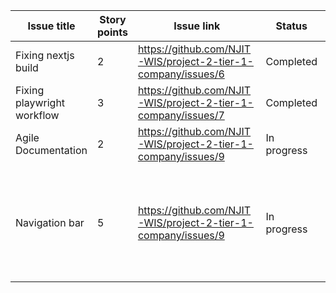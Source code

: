 | Issue title | Story points | Issue link | Status | Assigned to | Assigned on | Completed on | Category | Status notes |
| --- | --- | --- | --- | --- | --- | --- | --- | --- |  
| Fixing nextjs build | 2 | https://github.com/NJIT-WIS/project-2-tier-1-company/issues/6 | Completed | eyh3 | 4/4/23 | 4/4/23 | Fix | Copied files locally and pushed | 
| Fixing playwright workflow | 3 | https://github.com/NJIT-WIS/project-2-tier-1-company/issues/7 | Completed | SarangAP | 4/4/23 | 4/4/23 | Fix | Modified workflow files | 
| Agile Documentation | 2 | https://github.com/NJIT-WIS/project-2-tier-1-company/issues/9 | In progress | km776 | 4/6/2023 | 4/6/23 | Documentation | Worked on presentation |
| Navigation bar | 5 | https://github.com/NJIT-WIS/project-2-tier-1-company/issues/9 | In progress | SarangAP | 4/11/2023 | TBD | Design and Content | Currently have home and about section, will add more navbar items when we add more pages|
